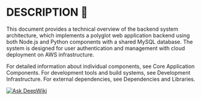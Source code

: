 # DESCRIPTION 📖

This document provides a technical overview of the backend system architecture, which implements a polyglot web application backend using both Node.js and Python components with a shared MySQL database. The system is designed for user authentication and management with cloud deployment on AWS infrastructure.

For detailed information about individual components, see Core Application Components. For development tools and build systems, see Development Infrastructure. For external dependencies, see Dependencies and Libraries.

[![Ask DeepWiki](https://deepwiki.com/badge.svg)](https://deepwiki.com/Arias3/website)
